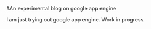 #An experimental blog on google app engine

I am just trying out google app engine.
Work in progress. 